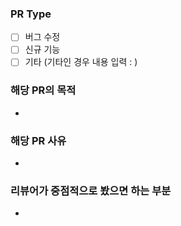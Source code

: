 ### PR Type
- [ ] 버그 수정
- [ ] 신규 기능
- [ ] 기타 (기타인 경우 내용 입력 : )

### 해당 PR의 목적
- 

### 해당 PR 사유
- 

### 리뷰어가 중점적으로 봤으면 하는 부분
-

